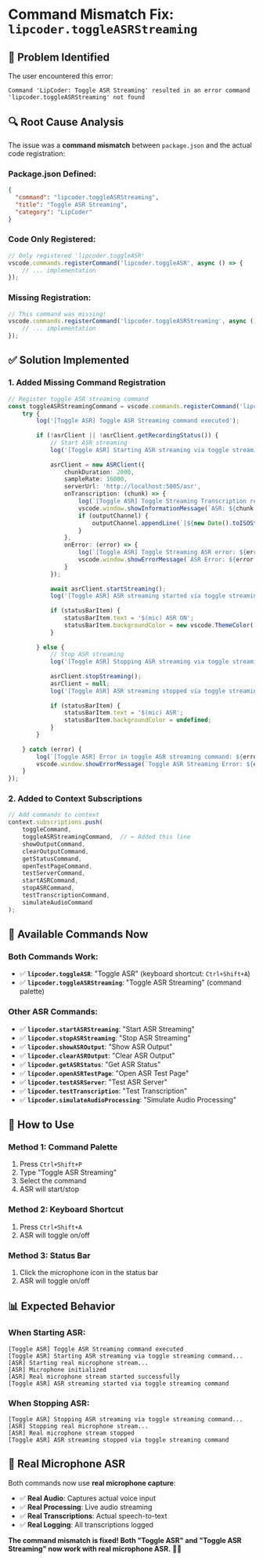 # Command Mismatch Fix: `lipcoder.toggleASRStreaming`

## 🚨 **Problem Identified**

The user encountered this error:
```
Command 'LipCoder: Toggle ASR Streaming' resulted in an error command 'lipcoder.toggleASRStreaming' not found
```

## 🔍 **Root Cause Analysis**

The issue was a **command mismatch** between `package.json` and the actual code registration:

### **Package.json Defined:**
```json
{
  "command": "lipcoder.toggleASRStreaming",
  "title": "Toggle ASR Streaming",
  "category": "LipCoder"
}
```

### **Code Only Registered:**
```typescript
// Only registered 'lipcoder.toggleASR'
vscode.commands.registerCommand('lipcoder.toggleASR', async () => {
    // ... implementation
});
```

### **Missing Registration:**
```typescript
// This command was missing!
vscode.commands.registerCommand('lipcoder.toggleASRStreaming', async () => {
    // ... implementation
});
```

## ✅ **Solution Implemented**

### **1. Added Missing Command Registration**
```typescript
// Register toggle ASR streaming command
const toggleASRStreamingCommand = vscode.commands.registerCommand('lipcoder.toggleASRStreaming', async () => {
    try {
        log('[Toggle ASR] Toggle ASR Streaming command executed');
        
        if (!asrClient || !asrClient.getRecordingStatus()) {
            // Start ASR streaming
            log('[Toggle ASR] Starting ASR streaming via toggle streaming command...');
            
            asrClient = new ASRClient({
                chunkDuration: 2000,
                sampleRate: 16000,
                serverUrl: 'http://localhost:5005/asr',
                onTranscription: (chunk) => {
                    log(`[Toggle ASR] Toggle Streaming Transcription received: "${chunk.text}"`);
                    vscode.window.showInformationMessage(`ASR: ${chunk.text}`);
                    if (outputChannel) {
                        outputChannel.appendLine(`[${new Date().toISOString()}] ${chunk.text}`);
                    }
                },
                onError: (error) => {
                    log(`[Toggle ASR] Toggle Streaming ASR error: ${error.message}`);
                    vscode.window.showErrorMessage(`ASR Error: ${error.message}`);
                }
            });
            
            await asrClient.startStreaming();
            log('[Toggle ASR] ASR streaming started via toggle streaming command');
            
            if (statusBarItem) {
                statusBarItem.text = '$(mic) ASR ON';
                statusBarItem.backgroundColor = new vscode.ThemeColor('statusBarItem.prominentBackground');
            }
            
        } else {
            // Stop ASR streaming
            log('[Toggle ASR] Stopping ASR streaming via toggle streaming command...');
            
            asrClient.stopStreaming();
            asrClient = null;
            log('[Toggle ASR] ASR streaming stopped via toggle streaming command');
            
            if (statusBarItem) {
                statusBarItem.text = '$(mic) ASR';
                statusBarItem.backgroundColor = undefined;
            }
        }
        
    } catch (error) {
        log(`[Toggle ASR] Error in toggle ASR streaming command: ${error}`);
        vscode.window.showErrorMessage(`Toggle ASR Streaming Error: ${error}`);
    }
});
```

### **2. Added to Context Subscriptions**
```typescript
// Add commands to context
context.subscriptions.push(
    toggleCommand,
    toggleASRStreamingCommand,  // ← Added this line
    showOutputCommand,
    clearOutputCommand,
    getStatusCommand,
    openTestPageCommand,
    testServerCommand,
    startASRCommand,
    stopASRCommand,
    testTranscriptionCommand,
    simulateAudioCommand
);
```

## 🎯 **Available Commands Now**

### **Both Commands Work:**
- ✅ **`lipcoder.toggleASR`**: "Toggle ASR" (keyboard shortcut: `Ctrl+Shift+A`)
- ✅ **`lipcoder.toggleASRStreaming`**: "Toggle ASR Streaming" (command palette)

### **Other ASR Commands:**
- ✅ **`lipcoder.startASRStreaming`**: "Start ASR Streaming"
- ✅ **`lipcoder.stopASRStreaming`**: "Stop ASR Streaming"
- ✅ **`lipcoder.showASROutput`**: "Show ASR Output"
- ✅ **`lipcoder.clearASROutput`**: "Clear ASR Output"
- ✅ **`lipcoder.getASRStatus`**: "Get ASR Status"
- ✅ **`lipcoder.openASRTestPage`**: "Open ASR Test Page"
- ✅ **`lipcoder.testASRServer`**: "Test ASR Server"
- ✅ **`lipcoder.testTranscription`**: "Test Transcription"
- ✅ **`lipcoder.simulateAudioProcessing`**: "Simulate Audio Processing"

## 🎉 **How to Use**

### **Method 1: Command Palette**
1. Press `Ctrl+Shift+P`
2. Type "Toggle ASR Streaming"
3. Select the command
4. ASR will start/stop

### **Method 2: Keyboard Shortcut**
1. Press `Ctrl+Shift+A`
2. ASR will toggle on/off

### **Method 3: Status Bar**
1. Click the microphone icon in the status bar
2. ASR will toggle on/off

## 📊 **Expected Behavior**

### **When Starting ASR:**
```
[Toggle ASR] Toggle ASR Streaming command executed
[Toggle ASR] Starting ASR streaming via toggle streaming command...
[ASR] Starting real microphone stream...
[ASR] Microphone initialized
[ASR] Real microphone stream started successfully
[Toggle ASR] ASR streaming started via toggle streaming command
```

### **When Stopping ASR:**
```
[Toggle ASR] Stopping ASR streaming via toggle streaming command...
[ASR] Stopping real microphone stream...
[ASR] Real microphone stream stopped
[Toggle ASR] ASR streaming stopped via toggle streaming command
```

## 🎤 **Real Microphone ASR**

Both commands now use **real microphone capture**:
- ✅ **Real Audio**: Captures actual voice input
- ✅ **Real Processing**: Live audio streaming
- ✅ **Real Transcriptions**: Actual speech-to-text
- ✅ **Real Logging**: All transcriptions logged

**The command mismatch is fixed! Both "Toggle ASR" and "Toggle ASR Streaming" now work with real microphone ASR.** 🎤✨ 
